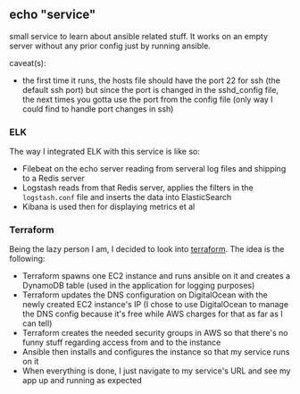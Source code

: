 ## echo "service"

small service to learn about ansible related stuff. It works on an empty server without any prior config just by running ansible.

caveat(s): 

* the first time it runs, the hosts file should have the port 22 for ssh (the default ssh port) but since the port is changed in the sshd_config file, the next times you gotta use the port from the config file (only way I could find to handle port changes in ssh)

### ELK

The way I integrated ELK with this service is like so:

- Filebeat on the echo server reading from serveral log files and shipping to a Redis server
- Logstash reads from that Redis server, applies the filters in the `logstash.conf` file and inserts the data into ElasticSearch
- Kibana is used then for displaying metrics et al

### Terraform

Being the lazy person I am, I decided to look into [terraform](https://terraform.io). The idea is the following: 

- Terraform spawns one EC2 instance and runs ansible on it and creates a DynamoDB table (used in the application for logging purposes)
- Terraform updates the DNS configuration on DigitalOcean with the newly created EC2 instance's IP (I chose to use DigitalOcean to manage the DNS config because it's free while AWS charges for that as far as I can tell)
- Terraform creates the needed security groups in AWS so that there's no funny stuff regarding access from and to the instance
- Ansible then installs and configures the instance so that my service runs on it
- When everything is done, I just navigate to my service's URL and see my app up and running as expected